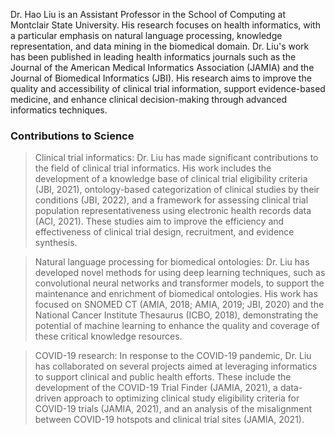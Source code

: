Dr. Hao Liu is an Assistant Professor in the School of Computing at Montclair State University. His research focuses on health informatics, with a particular emphasis on natural language processing, knowledge representation, and data mining in the biomedical domain. Dr. Liu's work has been published in leading health informatics journals such as the Journal of the American Medical Informatics Association (JAMIA) and the Journal of Biomedical Informatics (JBI). His research aims to improve the quality and accessibility of clinical trial information, support evidence-based medicine, and enhance clinical decision-making through advanced informatics techniques.

### Contributions to Science
> Clinical trial informatics: Dr. Liu has made significant contributions to the field of clinical trial informatics. His work includes the development of a knowledge base of clinical trial eligibility criteria (JBI, 2021), ontology-based categorization of clinical studies by their conditions (JBI, 2022), and a framework for assessing clinical trial population representativeness using electronic health records data (ACI, 2021). These studies aim to improve the efficiency and effectiveness of clinical trial design, recruitment, and evidence synthesis.

> Natural language processing for biomedical ontologies: Dr. Liu has developed novel methods for using deep learning techniques, such as convolutional neural networks and transformer models, to support the maintenance and enrichment of biomedical ontologies. His work has focused on SNOMED CT (AMIA, 2018; AMIA, 2019; JBI, 2020) and the National Cancer Institute Thesaurus (ICBO, 2018), demonstrating the potential of machine learning to enhance the quality and coverage of these critical knowledge resources.

> COVID-19 research: In response to the COVID-19 pandemic, Dr. Liu has collaborated on several projects aimed at leveraging informatics to support clinical and public health efforts. These include the development of the COVID-19 Trial Finder (JAMIA, 2021), a data-driven approach to optimizing clinical study eligibility criteria for COVID-19 trials (JAMIA, 2021), and an analysis of the misalignment between COVID-19 hotspots and clinical trial sites (JAMIA, 2021).